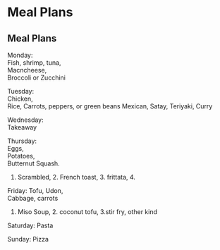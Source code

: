 # Meal Plans
## Meal Plans

Monday:   
Fish, shrimp, tuna,   
Macncheese,   
Broccoli or Zucchini

Tuesday:   
Chicken,   
Rice,
Carrots, peppers, or green beans
Mexican, Satay, Teriyaki, Curry

Wednesday:   
Takeaway

Thursday:   
Eggs,   
Potatoes,   
Butternut Squash.
1. Scrambled, 2. French toast, 3. frittata, 4. 

Friday:
Tofu,
Udon,   
Cabbage, carrots
1. Miso Soup, 2. coconut tofu, 3.stir fry, other kind


Saturday:
Pasta

Sunday:
Pizza